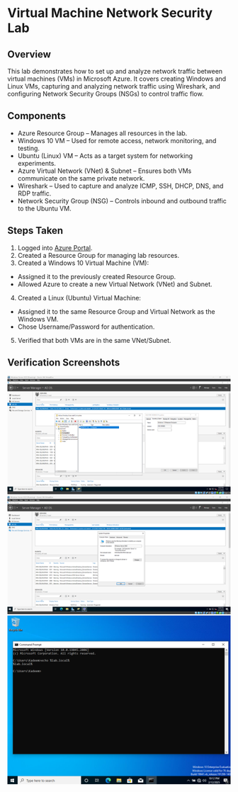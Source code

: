 # Virtual Machine Network Security Lab

## Overview
This lab demonstrates how to set up and analyze network traffic between virtual machines (VMs) in Microsoft Azure. It covers creating Windows and Linux VMs, capturing and analyzing network traffic using Wireshark, and configuring Network Security Groups (NSGs) to control traffic flow.
## Components
- Azure Resource Group – Manages all resources in the lab.
- Windows 10 VM – Used for remote access, network monitoring, and testing.
- Ubuntu (Linux) VM – Acts as a target system for networking experiments.
- Azure Virtual Network (VNet) & Subnet – Ensures both VMs communicate on the same private network.
- Wireshark – Used to capture and analyze ICMP, SSH, DHCP, DNS, and RDP traffic.
- Network Security Group (NSG) – Controls inbound and outbound traffic to the Ubuntu VM.

## Steps Taken
1. Logged into [Azure Portal](https://portal.azure.com/#home).
2. Created a Resource Group for managing lab resources.
3. Created a Windows 10 Virtual Machine (VM):
  - Assigned it to the previously created Resource Group.
  - Allowed Azure to create a new Virtual Network (VNet) and Subnet.
4. Created a Linux (Ubuntu) Virtual Machine:
  - Assigned it to the same Resource Group and Virtual Network as the Windows VM.
  - Chose Username/Password for authentication.
5. Verified that both VMs are in the same VNet/Subnet.

## Verification Screenshots
![Users and Computers](https://github.com/deemthedream99/Active-Directory-VirtualBox-Lab/blob/main/Users%20and%20Computers.png?raw=true) 
![Computer Description](https://github.com/deemthedream99/Active-Directory-VirtualBox-Lab/blob/main/Computer%20Description.png?raw=true)
![Windows 10](https://github.com/deemthedream99/Active-Directory-VirtualBox-Lab/blob/main/Windows%2010.png?raw=true)
